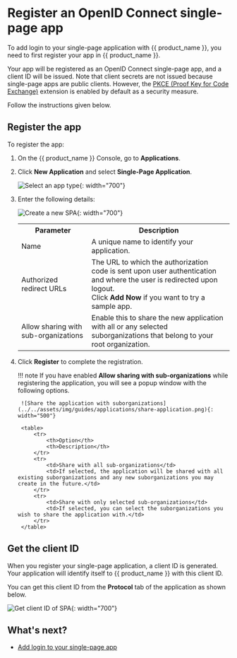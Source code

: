 # Register an OpenID Connect single-page app

To add login to your single-page application with {{ product_name }}, you need to first register your app in {{ product_name }}.

Your app will be registered as an OpenID Connect single-page app, and a client ID will be issued. Note that client secrets are not issued because single-page apps are public clients. However, the [PKCE (Proof Key for Code Exchange)](../../references/app-settings/oidc-settings-for-app.md#proof-key-for-code-exchangepkce) extension is enabled by default as a security measure.

Follow the instructions given below.

## Register the app

To register the app:

1. On the {{ product_name }} Console, go to **Applications**.

2. Click **New Application** and select **Single-Page Application**.

    ![Select an app type](../../assets/img/guides/applications/select-app-type.png){: width="700"}

3. Enter the following details:

    ![Create a new SPA](../../assets/img/guides/applications/create-new-spa.png){: width="700"}

    <table>
        <tr>
            <th>Parameter</th>
            <th>Description</th>
        </tr>
        <tr>
            <td>Name</td>
            <td>A unique name to identify your application.</td>
        </tr>
        <tr>
            <td>Authorized redirect URLs</td>
            <td>The URL to which the authorization code is sent upon user authentication and where the user is redirected upon logout. </br> Click <b>Add Now</b> if you want to try a sample app.</td>
        </tr>
        <tr>
            <td>Allow sharing with sub-organizations</td>
            <td>Enable this to share the new application with all or any selected suborganizations that belong to your root organization.</td>
        </tr>
    </table>

4. Click **Register** to complete the registration.

    !!! note
        If you have enabled **Allow sharing with sub-organizations** while registering the application, you will see a popup window with the following options.

        ![Share the application with suborganizations](../../assets/img/guides/applications/share-application.png){: width="500"}

        <table>
            <tr>
                <th>Option</th>
                <th>Description</th>
            </tr>
            <tr>
                <td>Share with all sub-organizations</td>
                <td>If selected, the application will be shared with all existing suborganizations and any new suborganizations you may create in the future.</td>
            </tr>
            <tr>
                <td>Share with only selected sub-organizations</td>
                <td>If selected, you can select the suborganizations you wish to share the application with.</td>
            </tr>
        </table>

## Get the client ID

When you register your single-page application, a client ID is generated. Your application will identify itself to {{ product_name }} with this client ID.

You can get this client ID from the **Protocol** tab of the application as shown below.

![Get client ID of SPA](../../assets/img/guides/applications/client-id.png){: width="700"}

## What's next?

- [Add login to your single-page app](../../guides/authentication/add-login-to-single-page-app.md)